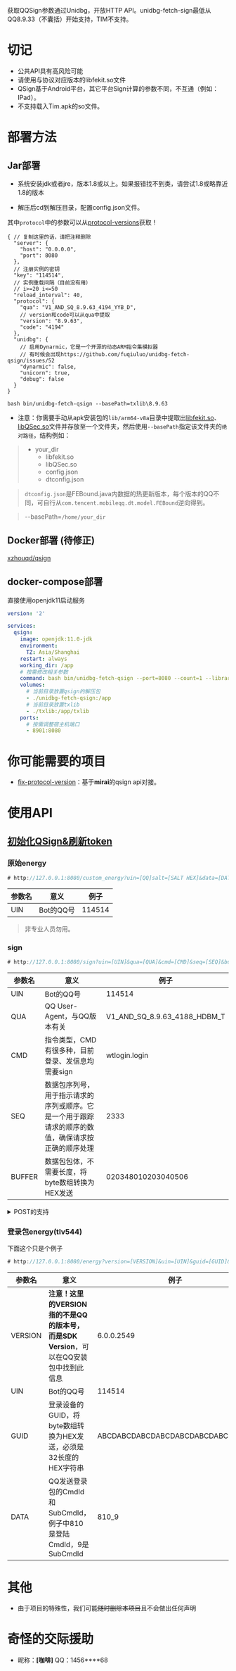 获取QQSign参数通过Unidbg，开放HTTP API。unidbg-fetch-sign最低从QQ8.9.33（不囊括）开始支持，TIM不支持。

# 切记

 - 公共API具有高风险可能
 - 请使用与协议对应版本的libfekit.so文件
 - QSign基于Android平台，其它平台Sign计算的参数不同，不互通（例如：IPad）。
 - 不支持载入Tim.apk的so文件。

# 部署方法

## Jar部署

- 系统安装jdk或者jre，版本1.8或以上。如果报错找不到类，请尝试1.8或略靠近1.8的版本

- 解压后cd到解压目录，配置config.json文件。<br>

其中```protocol```中的参数可以从[protocol-versions](https://github.com/RomiChan/protocol-versions)获取！

```json5
{ // 复制这里的话，请把注释删除
  "server": {
    "host": "0.0.0.0",
    "port": 8080
  },
  // 注册实例的密钥
  "key": "114514",
  // 实例重载间隔（目前没有用）
  // i>=20 i<=50
  "reload_interval": 40, 
  "protocol": {
    "qua": "V1_AND_SQ_8.9.63_4194_YYB_D",
    // version和code可以从qua中提取
    "version": "8.9.63", 
    "code": "4194"
  },
  "unidbg": {
    // 启用Dynarmic，它是一个开源的动态ARM指令集模拟器
    // 有时候会出现https://github.com/fuqiuluo/unidbg-fetch-qsign/issues/52
    "dynarmic": false,
    "unicorn": true,
    "debug": false
  }
}
```


```shell
bash bin/unidbg-fetch-qsign --basePath=txlib\8.9.63
```
- 注意：你需要手动从apk安装包的`lib/arm64-v8a`目录中提取出[libfekit.so](txlib%2F8.9.63%2Flibfekit.so)、[libQSec.so](txlib%2F8.9.63%2FlibQSec.so)文件并存放至一个文件夹，然后使用`--basePath`指定该文件夹的`绝对路径`，结构例如：
> - your_dir<br>
>     - libfekit.so<br>
>     - libQSec.so<br>
>     - config.json<br>
>     - dtconfig.json<br>

> ```dtconfig.json```是FEBound.java内数据的热更新版本，每个版本的QQ不同，可自行从```com.tencent.mobileqq.dt.model.FEBound```逆向得到。

> --basePath=`/home/your_dir`

## Docker部署 (待修正)

[xzhouqd/qsign](https://hub.docker.com/r/xzhouqd/qsign)

## docker-compose部署

直接使用openjdk11启动服务

```yaml
version: '2'

services:
  qsign:
    image: openjdk:11.0-jdk
    environment:
      TZ: Asia/Shanghai
    restart: always
    working_dir: /app
    # 按需修改相关参数
    command: bash bin/unidbg-fetch-qsign --port=8080 --count=1 --library=txlib/8.9.63 --android_id=someandroidid
    volumes:
      # 当前目录放置qsign的解压包
      - ./unidbg-fetch-qsign:/app
      # 当前目录放置txlib
      - ./txlib:/app/txlib
    ports:
      # 按需调整宿主机端口
      - 8901:8080
```

# 你可能需要的项目

- [fix-protocol-version](https://github.com/cssxsh/fix-protocol-version)：基于**mirai**的qsign api对接。

# 使用API

## [初始化QSign&刷新token](https://github.com/fuqiuluo/unidbg-fetch-qsign/blob/master/refresh_token/README.md)

### 原始energy

```kotlin
# http://127.0.0.1:8080/custom_energy?uin=[QQ]salt=[SALT HEX]&data=[DATA]
```
| 参数名  |意义|例子|
|------|-----|-----|
| UIN  |Bot的QQ号|114514|

> 非专业人员勿用。

### sign

```kotlin
# http://127.0.0.1:8080/sign?uin=[UIN]&qua=[QUA]&cmd=[CMD]&seq=[SEQ]&buffer=[BUFFER]
```
|参数名|意义|例子|
|-----|-----|-----|
|UIN|Bot的QQ号|114514|
|QUA|QQ User-Agent，与QQ版本有关|V1_AND_SQ_8.9.63_4188_HDBM_T|
|CMD|指令类型，CMD有很多种，目前登录、发信息均需要sign|wtlogin.login|
|SEQ|数据包序列号，用于指示请求的序列或顺序。它是一个用于跟踪请求的顺序的数值，确保请求按正确的顺序处理|2333|
|BUFFER|数据包包体，不需要长度，将byte数组转换为HEX发送|020348010203040506|

<details>
<summary>POST的支持</summary>

如果buffer过长，会超出get请求方式的长度上限，因此sign的请求也支持POST的方式。

请求头 `Content-Type: application/x-www-form-urlencoded`

POST的内容："uin=" + uin + "&qua=" + qua + "&cmd=" + cmd + "&seq=" + seq + "&buffer=" + buffer
</details>

### 登录包energy(tlv544)

下面这个只是个例子

```kotlin
# http://127.0.0.1:8080/energy?version=[VERSION]&uin=[UIN]&guid=[GUID]&data=[DATA]
```

|参数名|意义|例子|
|-----|-----|-----|
|VERSION|**注意！**这里的VERSION指的**不是QQ的版本号，而是SDK Version**，可以在QQ安装包中找到此信息|6.0.0.2549|
|UIN|Bot的QQ号|114514|
|GUID|登录设备的GUID，将byte数组转换为HEX发送，必须是32长度的HEX字符串|ABCDABCDABCDABCDABCDABCDABCDABCD|
|DATA|QQ发送登录包的CmdId和SubCmdId，例子中810是登陆CmdId，9是SubCmdId|810_9|

# 其他
- 由于项目的特殊性，我们可能~~随时删除本项目~~且不会做出任何声明

# 奇怪的交际援助

 - 昵称：**[咖啡]**  QQ：1456****68
